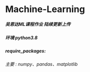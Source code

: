 # Machine-Learning

##### 吴恩达ML课程作业 陆续更新上传
##### 环境 python3.8  
##### require_packages:
###### 主要 : *numpy、pandas、matplotlib*
